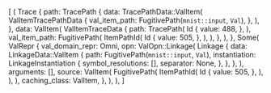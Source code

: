 [
    (
        Trace {
            path: TracePath {
                data: TracePathData::ValItem(
                    ValItemTracePathData {
                        val_item_path: FugitivePath(`mnist::input`, `Val`),
                    },
                ),
            },
            data: ValItem(
                ValItemTraceData {
                    path: TracePath(
                        Id {
                            value: 488,
                        },
                    ),
                    val_item_path: FugitivePath(
                        ItemPathId(
                            Id {
                                value: 505,
                            },
                        ),
                    ),
                },
            ),
        },
        Some(
            ValRepr {
                val_domain_repr: Omni,
                opn: ValOpn::Linkage(
                    Linkage {
                        data: LinkageData::ValItem {
                            path: FugitivePath(`mnist::input`, `Val`),
                            instantiation: LinkageInstantiation {
                                symbol_resolutions: [],
                                separator: None,
                            },
                        },
                    },
                ),
                arguments: [],
                source: ValItem(
                    FugitivePath(
                        ItemPathId(
                            Id {
                                value: 505,
                            },
                        ),
                    ),
                ),
                caching_class: ValItem,
            },
        ),
    ),
]